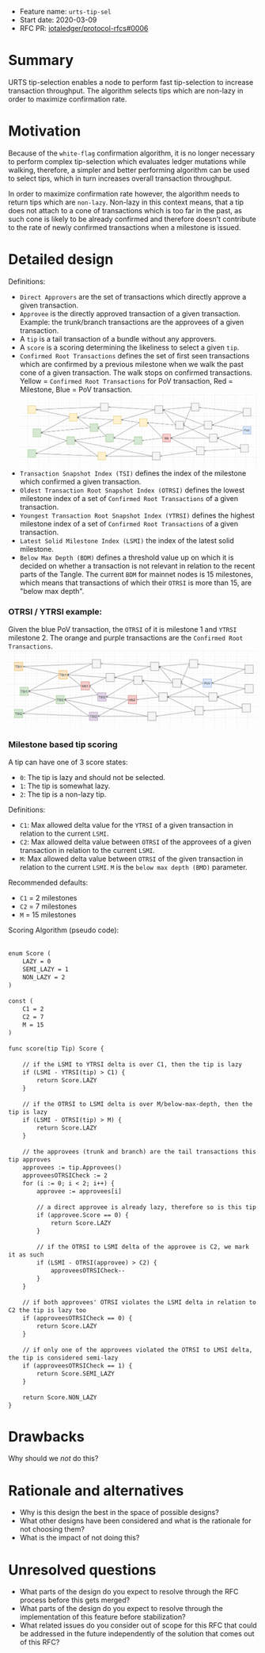 + Feature name: `urts-tip-sel`
+ Start date: 2020-03-09
+ RFC PR: [iotaledger/protocol-rfcs#0006](https://github.com/iotaledger/protocol-rfcs/pull/0006)

# Summary

URTS tip-selection enables a node to perform fast tip-selection to increase transaction throughput.
The algorithm selects tips which are non-lazy in order to maximize confirmation rate.

# Motivation

Because of the `white-flag` confirmation algorithm, it is no longer necessary to perform complex
tip-selection which evaluates ledger mutations while walking, therefore, a simpler and better 
performing algorithm can be used to select tips, which in turn increases overall transaction throughput.

In order to maximize confirmation rate however, the algorithm needs to return tips which are `non-lazy`.
Non-lazy in this context means, that a tip does not attach to a cone of transactions which is too far
in the past, as such cone is likely to be already confirmed and therefore doesn't contribute to the
rate of newly confirmed transactions when a milestone is issued.

# Detailed design

Definitions:
* `Direct Approvers` are the set of transactions which directly approve a given transaction.
* `Approvee` is the directly approved transaction of a given transaction.
Example: the trunk/branch transactions are the approvees of a given transaction.
* A `tip` is a tail transaction of a bundle without any approvers.
* A `score` is a scoring  determining the likeliness to select a given `tip`.
* `Confirmed Root Transactions` defines the set of first seen transactions which are confirmed by a previous milestone 
when we walk the past cone of a given transaction. The walk stops on confirmed transactions.  
Yellow = `Confirmed Root Transactions` for PoV transaction, Red = Milestone, Blue = PoV transaction.
![sdf](./images/cnf_tx_roots.PNG)
* `Transaction Snapshot Index (TSI)` defines the index of the milestone which confirmed a given transaction.
* `Oldest Transaction Root Snapshot Index (OTRSI)` defines the lowest milestone index of a set of
`Confirmed Root Transactions` of a given transaction.
* `Youngest Transaction Root Snapshot Index (YTRSI)` defines the highest milestone index of a set of
`Confirmed Root Transactions` of a given transaction.
* `Latest Solid Milestone Index (LSMI)` the index of the latest solid milestone.
* `Below Max Depth (BDM)` defines a threshold value up on which it is decided on whether a transaction is not
relevant in relation to the recent parts of the Tangle. The current `BDM` for mainnet nodes is 15 milestones, 
which means that transactions of which their `OTRSI` is more than 15, are "below max depth".

### OTRSI / YTRSI example:
Given the blue PoV transaction, the `OTRSI` of it is milestone 1 and `YTRSI` milestone 2. The orange
and purple transactions are the `Confirmed Root Transactions`.
![sdf](./images/otrsi_ytrsi.PNG)

### Milestone based tip scoring

A tip can have one of 3 score states:
* `0`: The tip is lazy and should not be selected.
* `1`: The tip is somewhat lazy.
* `2`: The tip is a non-lazy tip.

Definitions:
* `C1`: Max allowed delta value for the `YTRSI` of a given transaction in relation to the current `LSMI`.
* `C2`: Max allowed delta value between `OTRSI` of the approvees of a given transaction in relation to the current `LSMI`. 
* `M`: Max allowed delta value between `OTRSI` of the given transaction in relation to the current `LSMI`.
`M` is the `below max depth (BMD)` parameter.

Recommended defaults:
* `C1` = 2 milestones
* `C2` = 7 milestones
* `M` = 15 milestones

Scoring Algorithm (pseudo code):
```

enum Score (
    LAZY = 0
    SEMI_LAZY = 1
    NON_LAZY = 2
)

const (
    C1 = 2
    C2 = 7
    M = 15
)

func score(tip Tip) Score {
    
    // if the LSMI to YTRSI delta is over C1, then the tip is lazy
    if (LSMI - YTRSI(tip) > C1) {
        return Score.LAZY
    }
    
    // if the OTRSI to LSMI delta is over M/below-max-depth, then the tip is lazy
    if (LSMI - OTRSI(tip) > M) {
        return Score.LAZY
    }
    
    // the approvees (trunk and branch) are the tail transactions this tip approves
    approvees := tip.Approvees()
    approveesOTRSICheck := 2
    for (i := 0; i < 2; i++) {
        approvee := approvees[i]
    
        // a direct approvee is already lazy, therefore so is this tip
        if (approvee.Score == 0) {
            return Score.LAZY
        }
        
        // if the OTRSI to LSMI delta of the approvee is C2, we mark it as such
        if (LSMI - OTRSI(approvee) > C2) {
            approveesOTRSICheck--
        }
    }

    // if both approvees' OTRSI violates the LSMI delta in relation to C2 the tip is lazy too
    if (approveesOTRSICheck == 0) {
        return Score.LAZY
    }
    
    // if only one of the approvees violated the OTRSI to LMSI delta, the tip is considered semi-lazy
    if (approveesOTRSICheck == 1) {
        return Score.SEMI_LAZY
    }

    return Score.NON_LAZY
}
```

# Drawbacks

Why should we *not* do this?

# Rationale and alternatives

- Why is this design the best in the space of possible designs?
- What other designs have been considered and what is the rationale for not
  choosing them?
- What is the impact of not doing this?

# Unresolved questions

- What parts of the design do you expect to resolve through the RFC process
  before this gets merged?
- What parts of the design do you expect to resolve through the implementation
  of this feature before stabilization?
- What related issues do you consider out of scope for this RFC that could be
  addressed in the future independently of the solution that comes out of this
  RFC?
